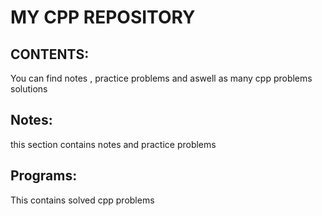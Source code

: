 # MY CPP REPOSITORY
## CONTENTS:
You can find notes , practice problems and aswell as many cpp problems solutions
## Notes:
this section contains notes and practice problems
## Programs:
This contains solved cpp problems

